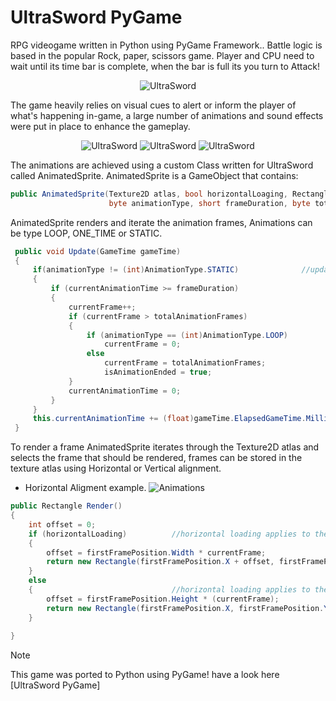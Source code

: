 # UltraSword PyGame
RPG videogame written in Python using PyGame Framework.. Battle logic is based in the popular Rock, paper, scissors game. 
Player and CPU need to wait until its time bar is complete, when the bar is full its you turn to Attack!

<p align="center">
    <img src="https://github.com/MethodCa/UltraSword/assets/15893276/a0734897-6525-418d-b318-753d079830ea" alt="UltraSword">
</p>

The game heavily relies on visual cues to alert or inform the player of what's happening in-game, a large number of animations and sound effects were put in place to enhance the gameplay.
<p align="center">
    <img src="https://github.com/MethodCa/UltraSword/assets/15893276/9d69b330-a1bb-40d9-8d69-a47823e18315" alt="UltraSword">
    <img src="https://github.com/MethodCa/UltraSword/assets/15893276/b41ede1a-92e9-4719-ae6d-07415fe4946e" alt="UltraSword">
    <img src="https://github.com/MethodCa/UltraSword/assets/15893276/06eb1bfe-ceda-4518-b0ec-8658ab373301" alt="UltraSword">
</p>

The animations are achieved using a custom Class written for UltraSword called AnimatedSprite. AnimatedSprite is a GameObject that contains:
```c# 
public AnimatedSprite(Texture2D atlas, bool horizontalLoaging, Rectangle firstFramePosition,
                      byte animationType, short frameDuration, byte totalAnimationFrames)
```
AnimatedSprite renders and iterate the animation frames, Animations can be type LOOP, ONE_TIME or STATIC.

```c#
 public void Update(GameTime gameTime)
 {
     if(animationType != (int)AnimationType.STATIC)              //updated the animation if it is a non-static
     {
         if (currentAnimationTime >= frameDuration)
         {
             currentFrame++;
             if (currentFrame > totalAnimationFrames)
             {
                 if (animationType == (int)AnimationType.LOOP)
                     currentFrame = 0;
                 else
                     currentFrame = totalAnimationFrames;
                     isAnimationEnded = true;
             }
             currentAnimationTime = 0;
         }
     }
     this.currentAnimationTime += (float)gameTime.ElapsedGameTime.Milliseconds;
 }
```
To render a frame AnimatedSprite iterates through the Texture2D atlas and selects the frame that should be rendered, frames can be stored in the texture atlas using Horizontal 
or Vertical alignment.
- Horizontal Aligment example.
![Animations](https://github.com/MethodCa/UltraSword/assets/15893276/37481580-d1a8-46e3-bd3f-eda9aeb61caf)

```c#
public Rectangle Render()
{
    int offset = 0;
    if (horizontalLoading)          //horizontal loading applies to the images that are stored in an horizontal fashion
    {
        offset = firstFramePosition.Width * currentFrame;
        return new Rectangle(firstFramePosition.X + offset, firstFramePosition.Y, firstFramePosition.Width, firstFramePosition.Height);
    }
    else
    {                               //horizontal loading applies to the images that are stored in a vertical fashion
        offset = firstFramePosition.Height * (currentFrame);
        return new Rectangle(firstFramePosition.X, firstFramePosition.Y + offset, firstFramePosition.Width, firstFramePosition.Height);
    }
    
}
```

> [!NOTE]
> This game was ported to Python using PyGame! have a look here [UltraSword PyGame]
> 
[^1]: [MonoGame](https://monogame.net/) Open-source implementation of the Microsoft XNA Framework that supports all gaming platforms. 
